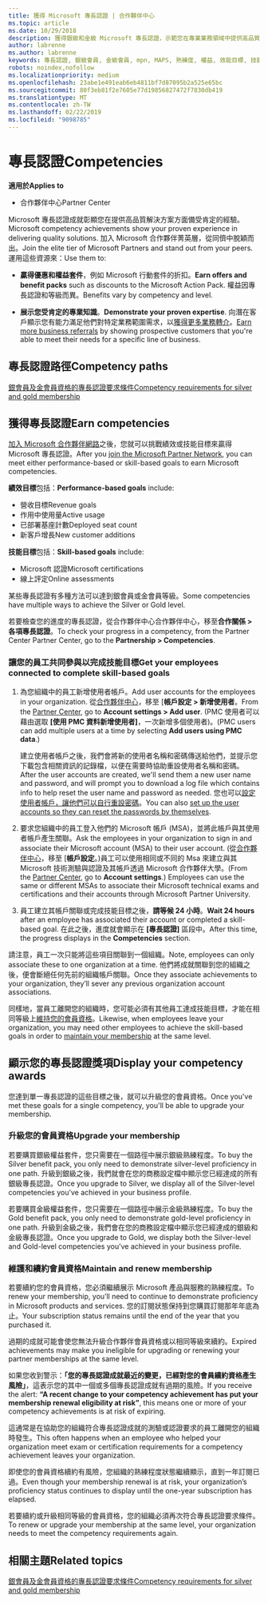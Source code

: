 ```yaml
---
title: 獲得 Microsoft 專長認證 | 合作夥伴中心
ms.topic: article
ms.date: 10/29/2018
description: 獲得銀級和金級 Microsoft 專長認證，示範您在專業業務領域中提供高品質解決方案備受肯定的專業
author: labrenne
ms.author: labrenne
keywords: 專長認證, 銀級會員, 金級會員, mpn, MAPS, 熟練度, 權益, 效能目標, 技能目標
robots: noindex,nofollow
ms.localizationpriority: medium
ms.openlocfilehash: 23abe1e491eab6eb4811bf7d87095b2a525e65bc
ms.sourcegitcommit: 80f3eb81f2e7605e77d19856827472f7830db419
ms.translationtype: MT
ms.contentlocale: zh-TW
ms.lasthandoff: 02/22/2019
ms.locfileid: "9098785"
---
```

<!--
•   FWLink https://go.microsoft.com/fwlink/?linkid=851080 : top of page
•   FWLink https://go.microsoft.com/fwlink/?linkid=851281: top of page (duplicate)
•   FWLink https://go.microsoft.com/fwlink/?linkid=851079: Competencies (#attainment_paths)
•   FWLink https://go.microsoft.com/fwlink/?linkid=851081: Maintain and renew membership (#maintain_membership)
•   FWLink https://go.microsoft.com/fwlink/?linkid=851082: Get your employees connected to complete skill-based goals (#associating_achievements)
•   FWLink https://go.microsoft.com/fwlink/?linkid=851083 : Achievement overrides (#achievement_override)
•   FWLink: https://go.microsoft.com/fwlink/?linkid=851236: UI link, goes to the place where you import new users. Temporarily points to the Partner Center homepage.
•   FWLink: https://go.microsoft.com/fwlink/?linkid=851607 :Will go to the docs page for Silver/Gold competency achievements. Currently goes to https://partnercenter.microsoft.com/partner/cloud-solution-provider 

 -->

# <a name="competencies"></a><span data-ttu-id="35645-104">專長認證</span><span class="sxs-lookup"><span data-stu-id="35645-104">Competencies</span></span>

**<span data-ttu-id="35645-105">適用於</span><span class="sxs-lookup"><span data-stu-id="35645-105">Applies to</span></span>**
-  <span data-ttu-id="35645-106">合作夥伴中心</span><span class="sxs-lookup"><span data-stu-id="35645-106">Partner Center</span></span>

<span data-ttu-id="35645-107">Microsoft 專長認證成就彰顯您在提供高品質解決方案方面備受肯定的經驗。</span><span class="sxs-lookup"><span data-stu-id="35645-107">Microsoft competency achievements show your proven experience in delivering quality solutions.</span></span> <span data-ttu-id="35645-108">加入 Microsoft 合作夥伴菁英層，從同儕中脫穎而出。</span><span class="sxs-lookup"><span data-stu-id="35645-108">Join the elite tier of Microsoft Partners and stand out from your peers.</span></span> <span data-ttu-id="35645-109">運用這些資源來：</span><span class="sxs-lookup"><span data-stu-id="35645-109">Use them to:</span></span> 

*  <span data-ttu-id="35645-110">**贏得優惠和權益套件**，例如 Microsoft 行動套件的折扣。</span><span class="sxs-lookup"><span data-stu-id="35645-110">**Earn offers and benefit packs** such as discounts to the Microsoft Action Pack.</span></span> <span data-ttu-id="35645-111">權益因專長認證和等級而異。</span><span class="sxs-lookup"><span data-stu-id="35645-111">Benefits vary by competency and level.</span></span> 

*  <span data-ttu-id="35645-112">**展示您受肯定的專業知識**。</span><span class="sxs-lookup"><span data-stu-id="35645-112">**Demonstrate your proven expertise**.</span></span> <span data-ttu-id="35645-113">向潛在客戶顯示您有能力滿足他們對特定業務範圍需求，以[獲得更多業務轉介](referrals.md)。</span><span class="sxs-lookup"><span data-stu-id="35645-113">[Earn more business referrals](referrals.md) by showing prospective customers that you're able to meet their needs for a specific line of business.</span></span>

## <a href="" id="attainment_paths"></a><span data-ttu-id="35645-114">專長認證路徑</span><span class="sxs-lookup"><span data-stu-id="35645-114">Competency paths</span></span>

[<span data-ttu-id="35645-115">銀會員及金會員資格的專長認證要求條件</span><span class="sxs-lookup"><span data-stu-id="35645-115">Competency requirements for silver and gold membership</span></span>](learn-about-competencies.md)

## <a name="earn-competencies"></a><span data-ttu-id="35645-116">獲得專長認證</span><span class="sxs-lookup"><span data-stu-id="35645-116">Earn competencies</span></span>

<span data-ttu-id="35645-117">[加入 Microsoft 合作夥伴網路](mpn-overview.md)之後，您就可以挑戰績效或技能目標來贏得 Microsoft 專長認證。</span><span class="sxs-lookup"><span data-stu-id="35645-117">After you [join the Microsoft Partner Network](mpn-overview.md), you can meet either performance-based or skill-based goals to earn Microsoft competencies.</span></span> 

<span data-ttu-id="35645-118">**績效目標**包括：</span><span class="sxs-lookup"><span data-stu-id="35645-118">**Performance-based goals** include:</span></span> 
* <span data-ttu-id="35645-119">營收目標</span><span class="sxs-lookup"><span data-stu-id="35645-119">Revenue goals</span></span>
* <span data-ttu-id="35645-120">作用中使用量</span><span class="sxs-lookup"><span data-stu-id="35645-120">Active usage</span></span>
* <span data-ttu-id="35645-121">已部署基座計數</span><span class="sxs-lookup"><span data-stu-id="35645-121">Deployed seat count</span></span>
* <span data-ttu-id="35645-122">新客戶增長</span><span class="sxs-lookup"><span data-stu-id="35645-122">New customer additions</span></span>

<span data-ttu-id="35645-123">**技能目標**包括：</span><span class="sxs-lookup"><span data-stu-id="35645-123">**Skill-based goals** include:</span></span> 
* <span data-ttu-id="35645-124">Microsoft 認證</span><span class="sxs-lookup"><span data-stu-id="35645-124">Microsoft certifications</span></span>
* <span data-ttu-id="35645-125">線上評定</span><span class="sxs-lookup"><span data-stu-id="35645-125">Online assessments</span></span> 

<span data-ttu-id="35645-126">某些專長認證有多種方法可以達到銀會員或金會員等級。</span><span class="sxs-lookup"><span data-stu-id="35645-126">Some competencies have multiple ways to achieve the Silver or Gold level.</span></span>

<span data-ttu-id="35645-127">若要檢查您的進度的專長認證，從合作夥伴中心合作夥伴中心，移至**合作關係 > 各項專長認證**。</span><span class="sxs-lookup"><span data-stu-id="35645-127">To check your progress in a competency, from the Partner Center Partner Center, go to the **Partnership > Competencies**.</span></span> 

### <a href="" id="associating_achievements"></a><span data-ttu-id="35645-128">讓您的員工共同參與以完成技能目標</span><span class="sxs-lookup"><span data-stu-id="35645-128">Get your employees connected to complete skill-based goals</span></span>

1.  <span data-ttu-id="35645-129">為您組織中的員工新增使用者帳戶。</span><span class="sxs-lookup"><span data-stu-id="35645-129">Add user accounts for the employees in your organization.</span></span> <span data-ttu-id="35645-130">從[合作夥伴中心](https://partnercenter.microsoft.com)，移至 [**帳戶設定 > 新增使用者**。</span><span class="sxs-lookup"><span data-stu-id="35645-130">From the [Partner Center](https://partnercenter.microsoft.com), go to **Account settings > Add user**.</span></span> <span data-ttu-id="35645-131">(PMC 使用者可以藉由選取 **\[使用 PMC 資料新增使用者\]**，一次新增多個使用者)。</span><span class="sxs-lookup"><span data-stu-id="35645-131">(PMC users can add multiple users at a time by selecting **Add users using PMC data**.)</span></span>

    <span data-ttu-id="35645-132">建立使用者帳戶之後，我們會將新的使用者名稱和密碼傳送給他們，並提示您下載包含相關資訊的記錄檔，以便在需要時協助重設使用者名稱和密碼。</span><span class="sxs-lookup"><span data-stu-id="35645-132">After the user accounts are created, we'll send them a new user name and password, and will prompt you to download a log file which contains info to help reset the user name and password as needed.</span></span> <span data-ttu-id="35645-133">您也可以[設定使用者帳戶，讓他們可以自行重設密碼](https://docs.microsoft.com/en-us/azure/active-directory/active-directory-passwords-getting-started)。</span><span class="sxs-lookup"><span data-stu-id="35645-133">You can also [set up the user accounts so they can reset the passwords by themselves](https://docs.microsoft.com/en-us/azure/active-directory/active-directory-passwords-getting-started).</span></span>

2. <span data-ttu-id="35645-134">要求您組織中的員工登入他們的 Microsoft 帳戶 (MSA)，並將此帳戶與其使用者帳戶產生關聯。</span><span class="sxs-lookup"><span data-stu-id="35645-134">Ask the employees in your organization to sign in and associate their Microsoft account (MSA) to their user account.</span></span> <span data-ttu-id="35645-135">(從[合作夥伴中心](https://partnercenter.microsoft.com)，移至 [**帳戶設定**。)員工可以使用相同或不同的 Msa 來建立與其 Microsoft 技術測驗與認證及其帳戶透過 Microsoft 合作夥伴大學。</span><span class="sxs-lookup"><span data-stu-id="35645-135">(From the [Partner Center](https://partnercenter.microsoft.com), go to **Account settings**.) Employees can use the same or different MSAs to associate their Microsoft technical exams and certifications and their accounts through Microsoft Partner University.</span></span>

3.  <span data-ttu-id="35645-136">員工建立其帳戶關聯或完成技能目標之後，**請等候 24 小時**。</span><span class="sxs-lookup"><span data-stu-id="35645-136">**Wait 24 hours** after an employee has associated their account or completed a skill-based goal.</span></span> <span data-ttu-id="35645-137">在此之後，進度就會顯示在 **\[專長認證\]** 區段中。</span><span class="sxs-lookup"><span data-stu-id="35645-137">After this time, the progress displays in the **Competencies** section.</span></span>

<span data-ttu-id="35645-138">請注意，員工一次只能將這些項目關聯到一個組織。</span><span class="sxs-lookup"><span data-stu-id="35645-138">Note, employees can only associate these to one organization at a time.</span></span> <span data-ttu-id="35645-139">他們將成就關聯到您的組織之後，便會斷絕任何先前的組織帳戶關聯。</span><span class="sxs-lookup"><span data-stu-id="35645-139">Once they associate achievements to your organization, they’ll sever any previous organization account associations.</span></span>

<span data-ttu-id="35645-140">同樣地，當員工離開您的組織時，您可能必須有其他員工達成技能目標，才能在相同等級上[維持您的會員資格](#maintaining_membership)。</span><span class="sxs-lookup"><span data-stu-id="35645-140">Likewise, when employees leave your organization, you may need other employees to achieve the skill-based goals in order to [maintain your membership](#maintaining_membership) at the same level.</span></span>

## <a name="display-your-competency-awards"></a><span data-ttu-id="35645-141">顯示您的專長認證獎項</span><span class="sxs-lookup"><span data-stu-id="35645-141">Display your competency awards</span></span>

<span data-ttu-id="35645-142">您達到單一專長認證的這些目標之後，就可以升級您的會員資格。</span><span class="sxs-lookup"><span data-stu-id="35645-142">Once you've met these goals for a single competency, you'll be able to upgrade your membership.</span></span>

### <a name="upgrade-your-membership"></a><span data-ttu-id="35645-143">升級您的會員資格</span><span class="sxs-lookup"><span data-stu-id="35645-143">Upgrade your membership</span></span>

<span data-ttu-id="35645-144">若要購買銀級權益套件，您只需要在一個路徑中展示銀級熟練程度。</span><span class="sxs-lookup"><span data-stu-id="35645-144">To buy the Silver benefit pack, you only need to demonstrate silver-level proficiency in one path.</span></span> <span data-ttu-id="35645-145">升級到銀級之後，我們就會在您的商務設定檔中顯示您已經達成的所有銀級專長認證。</span><span class="sxs-lookup"><span data-stu-id="35645-145">Once you upgrade to Silver, we display all of the Silver-level competencies you’ve achieved in your business profile.</span></span> 

<span data-ttu-id="35645-146">若要購買金級權益套件，您只需要在一個路徑中展示金級熟練程度。</span><span class="sxs-lookup"><span data-stu-id="35645-146">To buy the Gold benefit pack, you only need to demonstrate gold-level proficiency in one path.</span></span> <span data-ttu-id="35645-147">升級到金級之後，我們會在您的商務設定檔中顯示您已經達成的銀級和金級專長認證。</span><span class="sxs-lookup"><span data-stu-id="35645-147">Once you upgrade to Gold, we display both the Silver-level and Gold-level competencies you’ve achieved in your business profile.</span></span> 

### <a href="" id="maintain_membership"></a><span data-ttu-id="35645-148">維護和續約會員資格</span><span class="sxs-lookup"><span data-stu-id="35645-148">Maintain and renew membership</span></span>

<span data-ttu-id="35645-149">若要續約您的會員資格，您必須繼續展示 Microsoft 產品與服務的熟練程度。</span><span class="sxs-lookup"><span data-stu-id="35645-149">To renew your membership, you’ll need to continue to demonstrate proficiency in Microsoft products and services.</span></span> <span data-ttu-id="35645-150">您的訂閱狀態保持到您購買訂閱那年年底為止。</span><span class="sxs-lookup"><span data-stu-id="35645-150">Your subscription status remains until the end of the year that you purchased it.</span></span>

<span data-ttu-id="35645-151">過期的成就可能會使您無法升級合作夥伴會員資格或以相同等級來續約。</span><span class="sxs-lookup"><span data-stu-id="35645-151">Expired achievements may make you ineligible for upgrading or renewing your partner memberships at the same level.</span></span> 

<span data-ttu-id="35645-152">如果您收到警示：**「您的專長認證成就最近的變更，已經對您的會員續約資格產生風險」**，這表示您的其中一個或多個專長認證成就有過期的風險。</span><span class="sxs-lookup"><span data-stu-id="35645-152">If you receive the alert: **“A recent change to your competency achievement has put your membership renewal eligibility at risk”**, this means one or more of your competency achievements is at risk of expiring.</span></span> 

<span data-ttu-id="35645-153">這通常是在協助您的組織符合專長認證成就的測驗或認證要求的員工離開您的組織時發生。</span><span class="sxs-lookup"><span data-stu-id="35645-153">This often happens when an employee who helped your organization meet exam or certification requirements for a competency achievement leaves your organization.</span></span> 

<span data-ttu-id="35645-154">即使您的會員資格續約有風險，您組織的熟練程度狀態繼續顯示，直到一年訂閱已過。</span><span class="sxs-lookup"><span data-stu-id="35645-154">Even though your membership renewal is at risk, your organization’s proficiency status continues to display until the one-year subscription has elapsed.</span></span>

<span data-ttu-id="35645-155">若要續約或升級相同等級的會員資格，您的組織必須再次符合專長認證要求條件。</span><span class="sxs-lookup"><span data-stu-id="35645-155">To renew or upgrade your membership at the same level, your organization needs to meet the competency requirements again.</span></span>

## <a name="related-topics"></a><span data-ttu-id="35645-156">相關主題</span><span class="sxs-lookup"><span data-stu-id="35645-156">Related topics</span></span>

[<span data-ttu-id="35645-157">銀會員及金會員資格的專長認證要求條件</span><span class="sxs-lookup"><span data-stu-id="35645-157">Competency requirements for silver and gold membership</span></span>](learn-about-competencies.md)